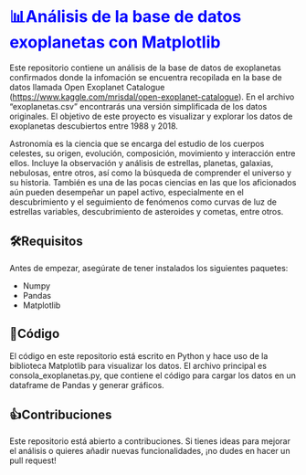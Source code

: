 # <h1 style="color:blue;">📊Análisis de la base de datos exoplanetas con Matplotlib</h1>

Este repositorio contiene un análisis de la base de datos de exoplanetas confirmados donde la infomación se encuentra recopilada en la base de datos llamada Open Exoplanet Catalogue (https://www.kaggle.com/mrisdal/open-exoplanet-catalogue). En el archivo “exoplanetas.csv” encontrarás una versión simplificada de los datos originales.
El objetivo de este proyecto es visualizar y explorar los datos de exoplanetas descubiertos entre 1988 y 2018.

Astronomía es la ciencia que se encarga del estudio de los cuerpos celestes, su origen, evolución, composición, movimiento y interacción entre ellos. Incluye la observación y análisis de estrellas, planetas, galaxias, nebulosas, entre otros, así como la búsqueda de comprender el universo y su historia.
También es una de las pocas ciencias en las que los aficionados aún pueden desempeñar un papel activo, especialmente en el descubrimiento y el seguimiento de fenómenos como curvas de luz de estrellas variables, descubrimiento de asteroides y cometas, entre otros.


## 🛠️Requisitos

Antes de empezar, asegúrate de tener instalados los siguientes paquetes:

- Numpy
- Pandas
- Matplotlib



## 🐍Código

El código en este repositorio está escrito en Python y hace uso de la biblioteca Matplotlib para visualizar los datos. El archivo principal es consola_exoplanetas.py, que contiene el código para cargar los datos en un dataframe de Pandas y generar gráficos.


## 👍Contribuciones

Este repositorio está abierto a contribuciones. Si tienes ideas para mejorar el análisis o quieres añadir nuevas funcionalidades, ¡no dudes en hacer un pull request!
